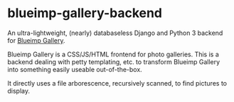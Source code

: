 # blueimp-gallery-backend

An ultra-lightweight, (nearly) databaseless Django and Python 3 backend for
[Blueimp Gallery](https://github.com/blueimp/Gallery).

Blueimp Gallery is a CSS/JS/HTML frontend for photo galleries. This is a
backend dealing with petty templating, etc. to transform Blueimp Gallery into
something easily useable out-of-the-box.

It directly uses a file arborescence, recursively scanned, to find pictures to
display.
